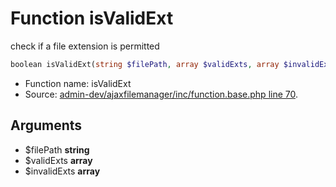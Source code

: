 Function isValidExt
===========================

check if a file extension is permitted



```php
boolean isValidExt(string $filePath, array $validExts, array $invalidExts)
```

* Function name: isValidExt
* Source: [admin-dev/ajaxfilemanager/inc/function.base.php line 70](https://github.com/PrestaShop/PrestaShop/blob/1.5.6.1/admin-dev/ajaxfilemanager/inc/function.base.php#L70).

Arguments
---------

* $filePath **string**
* $validExts **array**
* $invalidExts **array**

